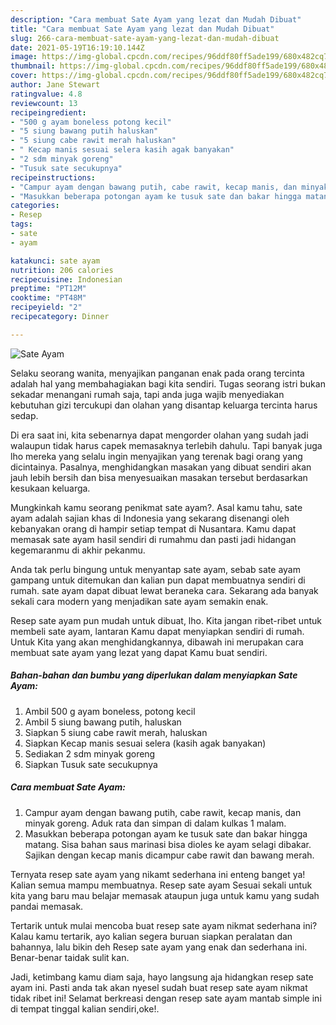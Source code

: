 ```yaml
---
description: "Cara membuat Sate Ayam yang lezat dan Mudah Dibuat"
title: "Cara membuat Sate Ayam yang lezat dan Mudah Dibuat"
slug: 266-cara-membuat-sate-ayam-yang-lezat-dan-mudah-dibuat
date: 2021-05-19T16:19:10.144Z
image: https://img-global.cpcdn.com/recipes/96ddf80ff5ade199/680x482cq70/sate-ayam-foto-resep-utama.jpg
thumbnail: https://img-global.cpcdn.com/recipes/96ddf80ff5ade199/680x482cq70/sate-ayam-foto-resep-utama.jpg
cover: https://img-global.cpcdn.com/recipes/96ddf80ff5ade199/680x482cq70/sate-ayam-foto-resep-utama.jpg
author: Jane Stewart
ratingvalue: 4.8
reviewcount: 13
recipeingredient:
- "500 g ayam boneless potong kecil"
- "5 siung bawang putih haluskan"
- "5 siung cabe rawit merah haluskan"
- " Kecap manis sesuai selera kasih agak banyakan"
- "2 sdm minyak goreng"
- "Tusuk sate secukupnya"
recipeinstructions:
- "Campur ayam dengan bawang putih, cabe rawit, kecap manis, dan minyak goreng. Aduk rata dan simpan di dalam kulkas 1 malam."
- "Masukkan beberapa potongan ayam ke tusuk sate dan bakar hingga matang. Sisa bahan saus marinasi bisa dioles ke ayam selagi dibakar. Sajikan dengan kecap manis dicampur cabe rawit dan bawang merah."
categories:
- Resep
tags:
- sate
- ayam

katakunci: sate ayam 
nutrition: 206 calories
recipecuisine: Indonesian
preptime: "PT12M"
cooktime: "PT48M"
recipeyield: "2"
recipecategory: Dinner

---
```



![Sate Ayam](https://img-global.cpcdn.com/recipes/96ddf80ff5ade199/680x482cq70/sate-ayam-foto-resep-utama.jpg)

Selaku seorang wanita, menyajikan panganan enak pada orang tercinta adalah hal yang membahagiakan bagi kita sendiri. Tugas seorang istri bukan sekadar menangani rumah saja, tapi anda juga wajib menyediakan kebutuhan gizi tercukupi dan olahan yang disantap keluarga tercinta harus sedap.

Di era  saat ini, kita sebenarnya dapat mengorder olahan yang sudah jadi walaupun tidak harus capek memasaknya terlebih dahulu. Tapi banyak juga lho mereka yang selalu ingin menyajikan yang terenak bagi orang yang dicintainya. Pasalnya, menghidangkan masakan yang dibuat sendiri akan jauh lebih bersih dan bisa menyesuaikan masakan tersebut berdasarkan kesukaan keluarga. 



Mungkinkah kamu seorang penikmat sate ayam?. Asal kamu tahu, sate ayam adalah sajian khas di Indonesia yang sekarang disenangi oleh kebanyakan orang di hampir setiap tempat di Nusantara. Kamu dapat memasak sate ayam hasil sendiri di rumahmu dan pasti jadi hidangan kegemaranmu di akhir pekanmu.

Anda tak perlu bingung untuk menyantap sate ayam, sebab sate ayam gampang untuk ditemukan dan kalian pun dapat membuatnya sendiri di rumah. sate ayam dapat dibuat lewat beraneka cara. Sekarang ada banyak sekali cara modern yang menjadikan sate ayam semakin enak.

Resep sate ayam pun mudah untuk dibuat, lho. Kita jangan ribet-ribet untuk membeli sate ayam, lantaran Kamu dapat menyiapkan sendiri di rumah. Untuk Kita yang akan menghidangkannya, dibawah ini merupakan cara membuat sate ayam yang lezat yang dapat Kamu buat sendiri.

<!--inarticleads1-->

##### Bahan-bahan dan bumbu yang diperlukan dalam menyiapkan Sate Ayam:

1. Ambil 500 g ayam boneless, potong kecil
1. Ambil 5 siung bawang putih, haluskan
1. Siapkan 5 siung cabe rawit merah, haluskan
1. Siapkan  Kecap manis sesuai selera (kasih agak banyakan)
1. Sediakan 2 sdm minyak goreng
1. Siapkan Tusuk sate secukupnya




<!--inarticleads2-->

##### Cara membuat Sate Ayam:

1. Campur ayam dengan bawang putih, cabe rawit, kecap manis, dan minyak goreng. Aduk rata dan simpan di dalam kulkas 1 malam.
1. Masukkan beberapa potongan ayam ke tusuk sate dan bakar hingga matang. Sisa bahan saus marinasi bisa dioles ke ayam selagi dibakar. Sajikan dengan kecap manis dicampur cabe rawit dan bawang merah.




Ternyata resep sate ayam yang nikamt sederhana ini enteng banget ya! Kalian semua mampu membuatnya. Resep sate ayam Sesuai sekali untuk kita yang baru mau belajar memasak ataupun juga untuk kamu yang sudah pandai memasak.

Tertarik untuk mulai mencoba buat resep sate ayam nikmat sederhana ini? Kalau kamu tertarik, ayo kalian segera buruan siapkan peralatan dan bahannya, lalu bikin deh Resep sate ayam yang enak dan sederhana ini. Benar-benar taidak sulit kan. 

Jadi, ketimbang kamu diam saja, hayo langsung aja hidangkan resep sate ayam ini. Pasti anda tak akan nyesel sudah buat resep sate ayam nikmat tidak ribet ini! Selamat berkreasi dengan resep sate ayam mantab simple ini di tempat tinggal kalian sendiri,oke!.

